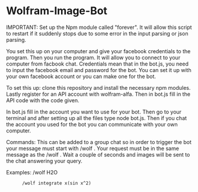 # Wolfram-Image-Bot

IMPORTANT: Set up the Npm module called "forever". It will allow this script to restart if it suddenly stops due to some error in the input parsing or json parsing.


You set this up on your computer and give your facebook credentials to the program. Then you run the program. It will allow you to connect to your computer from facbook chat. Credentials mean that in the bot.js, you need to input the facebook email and password for the bot. You can set it up with your own facebook account or you can make one for the bot.

To set this up: clone this repository and install the necessary npm modules. Lastly register for an API account with wolfram-alfa. Then in bot.js fill in the API code with the code given.

In bot.js fill in the account you want to use for your bot. Then go to your terminal and after setting up all the files type node bot.js. Then if you chat the account you used for the bot you can communicate with your own computer.

Commands: 
This can be added to a group chat so in order to trigger the bot your message must start with /wolf . Your request must be in the same message as the /wolf . Wait a couple of seconds and images will be sent to the chat answering your query.

Examples: /wolf H2O
          
          /wolf integrate x(sin x^2)
